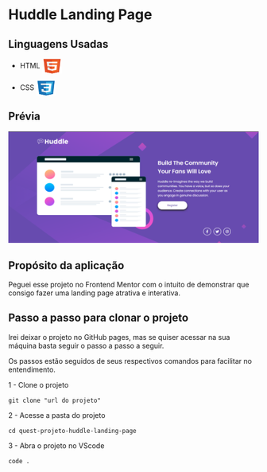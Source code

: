 # Huddle Landing Page

## Linguagens Usadas

- HTML <img align="center" alt="HTML" height="30" width="40" src="https://raw.githubusercontent.com/devicons/devicon/master/icons/html5/html5-original.svg">

- CSS <img align="center" alt="CSS" height="30" width="40" src="https://raw.githubusercontent.com/devicons/devicon/master/icons/css3/css3-original.svg">

## Prévia

<img src="./src/images/previa.png" alt="Prévia do projeto">

## Propósito da aplicação

Peguei esse projeto no Frontend Mentor com o intuito de demonstrar que consigo fazer uma landing page atrativa e interativa.

## Passo a passo para clonar o projeto

Irei deixar o projeto no GitHub pages, mas se quiser acessar na sua máquina basta seguir o passo a passo a seguir.

Os passos estão seguidos de seus respectivos comandos para facilitar no entendimento.

1 - Clone o projeto
```
git clone "url do projeto"
```
2 - Acesse a pasta do projeto
```
cd quest-projeto-huddle-landing-page
```
3 - Abra o projeto no VScode
```
code .
```